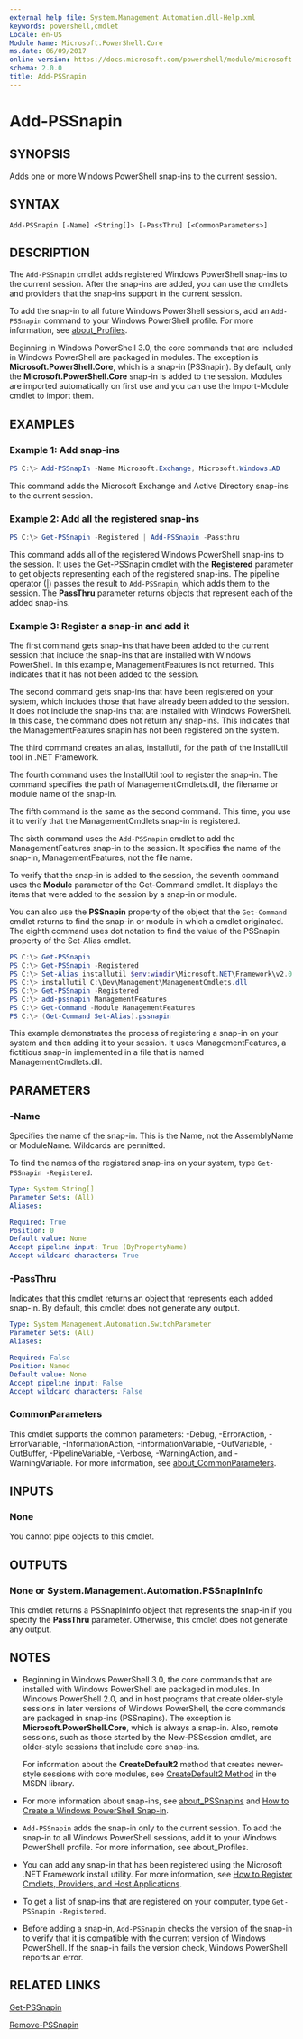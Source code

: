 ```yaml
---
external help file: System.Management.Automation.dll-Help.xml
keywords: powershell,cmdlet
Locale: en-US
Module Name: Microsoft.PowerShell.Core
ms.date: 06/09/2017
online version: https://docs.microsoft.com/powershell/module/microsoft.powershell.core/add-pssnapin?view=powershell-5.1&WT.mc_id=ps-gethelp
schema: 2.0.0
title: Add-PSSnapin
---
```


# Add-PSSnapin

## SYNOPSIS
Adds one or more Windows PowerShell snap-ins to the current session.

## SYNTAX

```
Add-PSSnapin [-Name] <String[]> [-PassThru] [<CommonParameters>]
```

## DESCRIPTION

The `Add-PSSnapin` cmdlet adds registered Windows PowerShell snap-ins to the current session. After
the snap-ins are added, you can use the cmdlets and providers that the snap-ins support in the
current session.

To add the snap-in to all future Windows PowerShell sessions, add an `Add-PSSnapin` command to your
Windows PowerShell profile. For more information, see [about_Profiles](about/about_Profiles.md).

Beginning in Windows PowerShell 3.0, the core commands that are included in Windows PowerShell are
packaged in modules. The exception is **Microsoft.PowerShell.Core**, which is a snap-in (PSSnapin).
By default, only the **Microsoft.PowerShell.Core** snap-in is added to the session. Modules are
imported automatically on first use and you can use the Import-Module cmdlet to import them.

## EXAMPLES

### Example 1: Add snap-ins

```powershell
PS C:\> Add-PSSnapIn -Name Microsoft.Exchange, Microsoft.Windows.AD
```

This command adds the Microsoft Exchange and Active Directory snap-ins to the current session.

### Example 2: Add all the registered snap-ins

```powershell
PS C:\> Get-PSSnapin -Registered | Add-PSSnapin -Passthru
```

This command adds all of the registered Windows PowerShell snap-ins to the session. It uses the
Get-PSSnapin cmdlet with the **Registered** parameter to get objects representing each of the
registered snap-ins. The pipeline operator (|) passes the result to `Add-PSSnapin`, which adds them
to the session. The **PassThru** parameter returns objects that represent each of the added snap-ins.

### Example 3: Register a snap-in and add it

The first command gets snap-ins that have been added to the current session that include the
snap-ins that are installed with Windows PowerShell. In this example, ManagementFeatures is not
returned. This indicates that it has not been added to the session.

The second command gets snap-ins that have been registered on your system, which includes those that
have already been added to the session. It does not include the snap-ins that are installed with
Windows PowerShell. In this case, the command does not return any snap-ins. This indicates that the
ManagementFeatures snapin has not been registered on the system.

The third command creates an alias, installutil, for the path of the InstallUtil tool in .NET
Framework.

The fourth command uses the InstallUtil tool to register the snap-in. The command specifies the path
of ManagementCmdlets.dll, the filename or module name of the snap-in.

The fifth command is the same as the second command. This time, you use it to verify that the
ManagementCmdlets snap-in is registered.

The sixth command uses the `Add-PSSnapin` cmdlet to add the ManagementFeatures snap-in to the
session. It specifies the name of the snap-in, ManagementFeatures, not the file name.

To verify that the snap-in is added to the session, the seventh command uses the **Module**
parameter of the Get-Command cmdlet. It displays the items that were added to the session by a
snap-in or module.

You can also use the **PSSnapin** property of the object that the `Get-Command` cmdlet returns to
find the snap-in or module in which a cmdlet originated. The eighth command uses dot notation to
find the value of the PSSnapin property of the Set-Alias cmdlet.

```powershell
PS C:\> Get-PSSnapin
PS C:\> Get-PSSnapin -Registered
PS C:\> Set-Alias installutil $env:windir\Microsoft.NET\Framework\v2.0.50727\installutil.exe
PS C:\> installutil C:\Dev\Management\ManagementCmdlets.dll
PS C:\> Get-PSSnapin -Registered
PS C:\> add-pssnapin ManagementFeatures
PS C:\> Get-Command -Module ManagementFeatures
PS C:\> (Get-Command Set-Alias).pssnapin
```

This example demonstrates the process of registering a snap-in on your system and then adding it to
your session. It uses ManagementFeatures, a fictitious snap-in implemented in a file that is named
ManagementCmdlets.dll.

## PARAMETERS

### -Name

Specifies the name of the snap-in. This is the Name, not the AssemblyName or ModuleName. Wildcards
are permitted.

To find the names of the registered snap-ins on your system, type `Get-PSSnapin -Registered`.

```yaml
Type: System.String[]
Parameter Sets: (All)
Aliases:

Required: True
Position: 0
Default value: None
Accept pipeline input: True (ByPropertyName)
Accept wildcard characters: True
```

### -PassThru

Indicates that this cmdlet returns an object that represents each added snap-in. By default, this
cmdlet does not generate any output.

```yaml
Type: System.Management.Automation.SwitchParameter
Parameter Sets: (All)
Aliases:

Required: False
Position: Named
Default value: None
Accept pipeline input: False
Accept wildcard characters: False
```

### CommonParameters

This cmdlet supports the common parameters: -Debug, -ErrorAction, -ErrorVariable,
-InformationAction, -InformationVariable, -OutVariable, -OutBuffer, -PipelineVariable, -Verbose,
-WarningAction, and -WarningVariable. For more information, see
[about_CommonParameters](https://go.microsoft.com/fwlink/?LinkID=113216).

## INPUTS

### None
You cannot pipe objects to this cmdlet.

## OUTPUTS

### None or System.Management.Automation.PSSnapInInfo

This cmdlet returns a PSSnapInInfo object that represents the snap-in if you specify the
**PassThru** parameter. Otherwise, this cmdlet does not generate any output.

## NOTES

* Beginning in Windows PowerShell 3.0, the core commands that are installed with Windows PowerShell
  are packaged in modules. In Windows PowerShell 2.0, and in host programs that create older-style
  sessions in later versions of Windows PowerShell, the core commands are packaged in snap-ins
  (PSSnapins). The exception is **Microsoft.PowerShell.Core**, which is always a snap-in. Also,
  remote sessions, such as those started by the New-PSSession cmdlet, are older-style sessions that
  include core snap-ins.

  For information about the **CreateDefault2** method that creates newer-style sessions with core
  modules, see
  [CreateDefault2 Method](https://msdn.microsoft.com/library/system.management.automation.runspaces.initialsessionstate.createdefault2)
  in the MSDN library.

* For more information about snap-ins, see [about_PSSnapins](About/about_PSSnapins.md) and
  [How to Create a Windows PowerShell Snap-in](/powershell/scripting/developer/cmdlet/how-to-create-a-windows-powershell-snap-in).
* `Add-PSSnapin` adds the snap-in only to the current session. To add the snap-in to all Windows
  PowerShell sessions, add it to your Windows PowerShell profile. For more information, see
  about_Profiles.
* You can add any snap-in that has been registered using the Microsoft .NET Framework install
  utility. For more information, see
  [How to Register Cmdlets, Providers, and Host Applications](/previous-versions//ms714644(v=vs.85)).
* To get a list of snap-ins that are registered on your computer, type `Get-PSSnapin -Registered`.
* Before adding a snap-in, `Add-PSSnapin` checks the version of the snap-in to verify that it is
  compatible with the current version of Windows PowerShell. If the snap-in fails the version check,
  Windows PowerShell reports an error.

## RELATED LINKS

[Get-PSSnapin](Get-PSSnapin.md)

[Remove-PSSnapin](Remove-PSSnapin.md)
